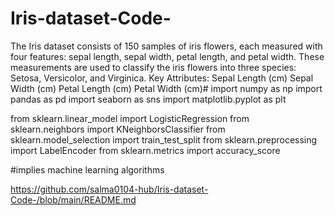 # Iris-dataset-Code-
The Iris dataset consists of 150 samples of iris flowers, each measured with four features: sepal length, sepal width, petal length, and petal width. These measurements are used to classify the iris flowers into three species: Setosa, Versicolor, and Virginica.  Key Attributes:  Sepal Length (cm) Sepal Width (cm) Petal Length (cm) Petal Width (cm)#
import numpy as np
import pandas as pd
import seaborn as sns
import matplotlib.pyplot as plt

from sklearn.linear_model import LogisticRegression
from sklearn.neighbors import KNeighborsClassifier
from sklearn.model_selection import train_test_split
from sklearn.preprocessing import LabelEncoder
from sklearn.metrics import accuracy_score

#implies machine learning algorithms

https://github.com/salma0104-hub/Iris-dataset-Code-/blob/main/README.md
